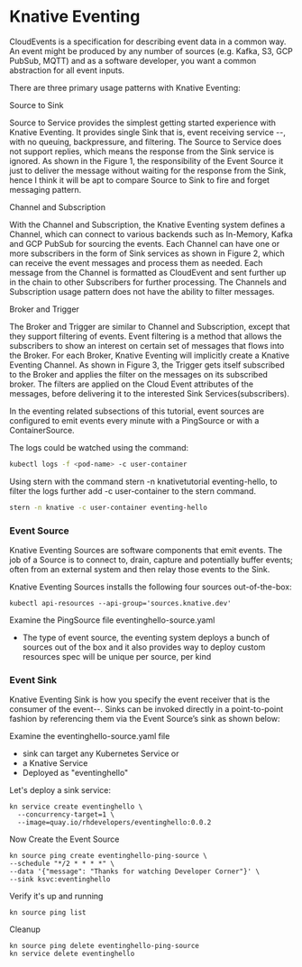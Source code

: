# Knative Eventing

CloudEvents is a specification for describing event data in a common way. An event might be produced by any number of
sources (e.g. Kafka, S3, GCP PubSub, MQTT) and as a software developer, you want a common abstraction for all
event inputs.

There are three primary usage patterns with Knative Eventing:

Source to Sink

Source to Service provides the simplest getting started experience with Knative Eventing. It provides single
Sink that is, event receiving service --, with no queuing, backpressure, and filtering. The Source to Service
does not support replies, which means the response from the Sink service is ignored. As shown in the Figure 1, the
responsibility of the Event Source it just to deliver the message without waiting for the response from the Sink,
hence I think it will be apt to compare Source to Sink to fire and forget messaging pattern.

Channel and Subscription

With the Channel and Subscription, the Knative Eventing system defines a Channel, which can connect to various backends
such as In-Memory, Kafka and GCP PubSub for sourcing the events. Each Channel can have one or more subscribers in the
form of Sink services as shown in Figure 2, which can receive the event messages and process them as needed.
Each message from the Channel is formatted as CloudEvent and sent further up in the chain to other Subscribers for
further processing. The Channels and Subscription usage pattern does not have the ability to filter messages.

Broker and Trigger

The Broker and Trigger are similar to Channel and Subscription, except that they support filtering of events.
Event filtering is a method that allows the subscribers to show an interest on certain set of messages that flows into
the Broker. For each Broker, Knative Eventing will implicitly create a Knative Eventing Channel. As shown in Figure 3,
the Trigger gets itself subscribed to the Broker and applies the filter on the messages on its subscribed broker.
The filters are applied on the Cloud Event attributes of the messages, before delivering it to the interested
Sink Services(subscribers).

In the eventing related subsections of this tutorial, event sources are configured to emit events every minute with a
PingSource or with a ContainerSource.

The logs could be watched using the command:

````Bash
kubectl logs -f <pod-name> -c user-container
````

Using stern with the command stern -n knativetutorial eventing-hello, to filter the logs further add -c user-container
to the stern command.
````Bash
stern -n knative -c user-container eventing-hello
````

### Event Source
Knative Eventing Sources are software components that emit events. The job of a Source is to connect to, drain, capture
and potentially buffer events; often from an external system and then relay those events to the Sink.

Knative Eventing Sources installs the following four sources out-of-the-box:

````
kubectl api-resources --api-group='sources.knative.dev'
````

Examine the PingSource file eventinghello-source.yaml

* The type of event source, the eventing system deploys a bunch of sources out of the box and it also provides way to
  deploy custom resources spec will be unique per source, per kind

### Event Sink

Knative Eventing Sink is how you specify the event receiver that is the consumer of the event--. Sinks can be
invoked directly in a point-to-point fashion by referencing them via the Event Source’s sink as shown below:

Examine the eventinghello-source.yaml file

* sink can target any Kubernetes Service or
* a Knative Service
* Deployed as "eventinghello"

Let's deploy a sink service:
````
kn service create eventinghello \
  --concurrency-target=1 \
  --image=quay.io/rhdevelopers/eventinghello:0.0.2
````

Now Create the Event Source

````
kn source ping create eventinghello-ping-source \
--schedule "*/2 * * * *" \
--data '{"message": "Thanks for watching Developer Corner"}' \
--sink ksvc:eventinghello
````

Verify it's up and running
````
kn source ping list
````

Cleanup
````
kn source ping delete eventinghello-ping-source
kn service delete eventinghello
````